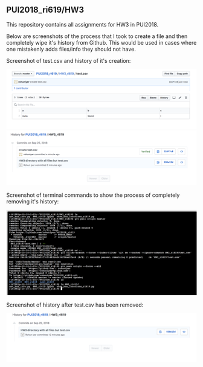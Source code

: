 ## PUI2018_ri619/HW3

This repository contains all assignments for HW3 in PUI2018. 


Below are  screenshots of the process that I took to create a file and then completely wipe it's history from Github. This would be used in cases where one mistakenly adds files/info they should not have. 


Screenshot of test.csv and history of it's creation:

![Alt text](test_csv_screenshot.png)
![Alt text](Git_history_1.png)

Screenshot of terminal commands to show the process of completely removing it's history:


![Alt text](Terminal_history.png)

Screenshot of history after test.csv has been removed:


![Alt text](Git_history_2.png)
